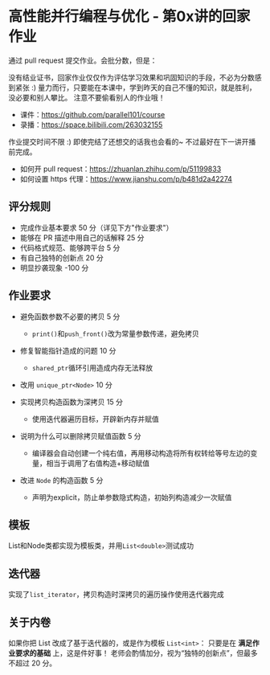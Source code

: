 # 高性能并行编程与优化 - 第0x讲的回家作业

通过 pull request 提交作业。会批分数，但是：

没有结业证书，回家作业仅仅作为评估学习效果和巩固知识的手段，不必为分数感到紧张 :)
量力而行，只要能在本课中，学到昨天的自己不懂的知识，就是胜利，没必要和别人攀比。
注意不要偷看别人的作业哦！

- 课件：https://github.com/parallel101/course
- 录播：https://space.bilibili.com/263032155

作业提交时间不限 :) 即使完结了还想交的话我也会看的~ 不过最好在下一讲开播前完成。

- 如何开 pull request：https://zhuanlan.zhihu.com/p/51199833
- 如何设置 https 代理：https://www.jianshu.com/p/b481d2a42274

## 评分规则

- 完成作业基本要求 50 分（详见下方"作业要求"）
- 能够在 PR 描述中用自己的话解释 25 分
- 代码格式规范、能够跨平台 5 分
- 有自己独特的创新点 20 分
- 明显抄袭现象 -100 分

## 作业要求

- 避免函数参数不必要的拷贝 5 分
  - `print()`和`push_front()`改为常量参数传递，避免拷贝

- 修复智能指针造成的问题 10 分
  - `shared_ptr`循环引用造成内存无法释放

- 改用 `unique_ptr<Node>` 10 分
- 实现拷贝构造函数为深拷贝 15 分
  - 使用迭代器遍历目标，开辟新内存并赋值

- 说明为什么可以删除拷贝赋值函数 5 分
  - 编译器会自动创建一个纯右值，再用移动构造将所有权转给等号左边的变量，相当于调用了右值构造+移动赋值

- 改进 `Node` 的构造函数 5 分
  - 声明为explicit，防止单参数隐式构造，初始列构造减少一次赋值

## 模板

List和Node类都实现为模板类，并用`List<double>`测试成功

## 迭代器

实现了`list_iterator`，拷贝构造时深拷贝的遍历操作使用迭代器完成

## 关于内卷

如果你把 List 改成了基于迭代器的，或是作为模板 `List<int>`：
只要是在 **满足作业要求的基础** 上，这是件好事！
老师会酌情加分，视为“独特的创新点”，但最多不超过 20 分。
